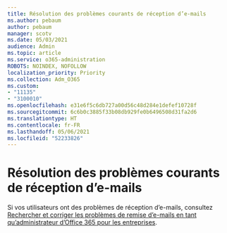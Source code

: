 ```yaml
---
title: Résolution des problèmes courants de réception d’e-mails
ms.author: pebaum
author: pebaum
manager: scotv
ms.date: 05/03/2021
audience: Admin
ms.topic: article
ms.service: o365-administration
ROBOTS: NOINDEX, NOFOLLOW
localization_priority: Priority
ms.collection: Adm_O365
ms.custom:
- "11135"
- "3100010"
ms.openlocfilehash: e31e6f5c6db727a00d56c48d284e1defef10728f
ms.sourcegitcommit: 6c6b0c3885f33b08db929fe0b6496508d31fa2d6
ms.translationtype: HT
ms.contentlocale: fr-FR
ms.lasthandoff: 05/06/2021
ms.locfileid: "52233826"
---
```

# <a name="troubleshooting-common-email-receiving-issues"></a>Résolution des problèmes courants de réception d’e-mails

Si vos utilisateurs ont des problèmes de réception d’e-mails, consultez [Rechercher et corriger les problèmes de remise d’e-mails en tant qu’administrateur d’Office 365 pour les entreprises](https://docs.microsoft.com/exchange/troubleshoot/email-delivery/email-delivery-issues).